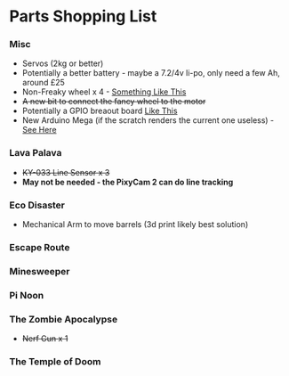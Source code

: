# Parts Shopping List

### Misc
* Servos (2kg or better)
* Potentially a better battery - maybe a 7.2/4v li-po, only need a few Ah, around £25
* Non-Freaky wheel x 4 - [Something Like This](https://amzn.to/377v34J)
* ~~A new bit to connect the fancy wheel to the motor~~
* Potentially a GPIO breaout board [Like This](http://mayhewlabs.com/products/pi-screw-terminal-breakout)
* New Arduino Mega (if the scratch renders the current one useless) - [See Here](https://www.amazon.co.uk/SunFounder-ATmega2560-16AU-Board-compatible-Arduino/dp/B00D9NA4CY/ref=sr_1_5?keywords=arduino+mega&qid=1578593014&sr=8-5)

### Lava Palava
* ~~KY-033 Line Sensor x 3~~
* **May not be needed - the PixyCam 2 can do line tracking**

### Eco Disaster
* Mechanical Arm to move barrels (3d print likely best solution)
### Escape Route

### Minesweeper

### Pi Noon

### The Zombie Apocalypse
* ~~Nerf Gun x 1~~

### The Temple of Doom
